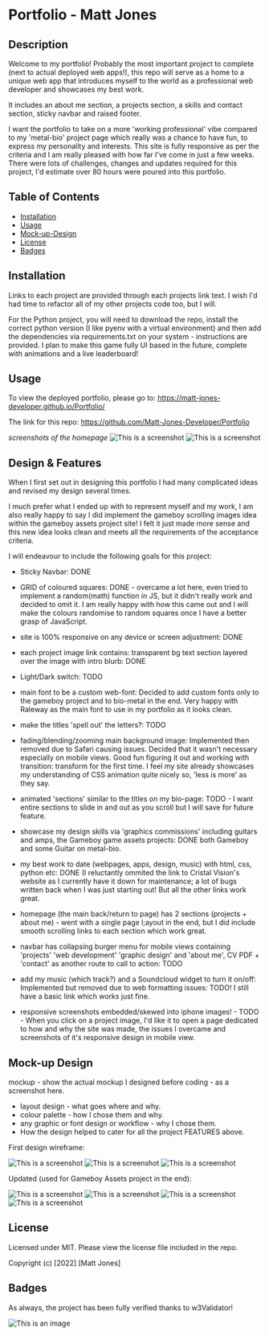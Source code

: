 # Portfolio - Matt Jones

## Description

Welcome to my portfolio!
Probably the most important project to complete (next to actual deployed web apps!), this repo will serve as a home to a unique web app that introduces myself to the world as a professional web developer and showcases my best work. 

It includes an about me section, a projects section, a skills and contact section, sticky navbar and raised footer.

I want the portfolio to take on a more 'working professional' vibe compared to my 'metal-bio' project page which really was a chance to have fun, to express my personality and interests.  This site is fully responsive as per the criteria and I am really pleased with how far I've come in just a few weeks.  There were lots of challenges, changes and updates required for this project, I'd estimate over 80 hours were poured into this portfolio.

## Table of Contents

* [Installation](#installation)
* [Usage](#usage)
* [Mock-up-Design](#mock-up-design)
* [License](#license)
* [Badges](#badges)

## Installation

Links to each project are provided through each projects link text. I wish I'd had time to refactor all of my other projects code too, but I will.

For the Python project, you will need to download the repo, install the correct python version (I like pyenv with a virtual environment) and then add the dependencies via requirements.txt on your system - instructions are provided.  I plan to make this game fully UI based in the future, complete with animations and a live leaderboard!


## Usage

To view the deployed portfolio, please go to: https://matt-jones-developer.github.io/Portfolio/

The link for this repo: https://github.com/Matt-Jones-Developer/Portfolio

*screenshots of the homepage*
![This is a screenshot](/assets/images/demo/portfolio_screenshot1.png)
![This is a screenshot](/assets/images/demo/portfolio_screenshot2.png)


## Design & Features

When I first set out in designing this portfolio I had many complicated ideas and revised my design several times.  

I much prefer what I ended up with to represent myself and my work, I am also really happy to say I did implement the gameboy scrolling images idea within the gameboy assets project site!  I felt it just made more sense and this new idea looks clean and meets all the requirements of the acceptance criteria.

I will endeavour to include the following goals for this project:

- Sticky Navbar: DONE
- GRID of coloured squares: DONE - overcame a lot here, even tried to implement a random(math) function in JS, but it didn't really work and decided to omit it.  I am really happy with how this came out and I will make the colours randomise to random squares once I have a better grasp of JavaScript.

- site is 100% responsive on any device or screen adjustment: DONE 
- each project image link contains: transparent bg text section layered over the image with intro blurb: DONE
- Light/Dark switch: TODO

- main font to be a custom web-font: Decided to add custom fonts only to the gameboy project and to bio-metal in the end.  Very happy with Raleway as the main font to use in my portfolio as it looks clean.
  
- make the titles 'spell out' the letters?: TODO
- fading/blending/zooming main background image: Implemented then removed due to Safari causing issues.  Decided that it wasn't necessary especially on mobile views. Good fun figuring it out and working with transition: transform for the first time.  I feel my site already showcases my understanding of CSS animation quite nicely so, 'less is more' as they say.

- animated 'sections' similar to the titles on my bio-page: TODO - I want entire sections to slide in and out as you scroll but I will save for future feature.

- showcase my design skills via 'graphics commissions' including guitars and amps, the Gameboy game assets projects: DONE both Gameboy and some Guitar on metal-bio.

- my best work to date (webpages, apps, design, music) with html, css, python etc: DONE (I reluctantly ommited the link to Cristal Vision's website as I currently have it down for maintenance; a lot of bugs written back when I was just starting out!  But all the other links work great.

- homepage (the main back/return to page) has 2 sections (projects + about me)  - went with a single page l;ayout in the end, but I did include smooth scrolling links to each section which work great.

- navbar has collapsing burger menu for mobile views containing 'projects' 'web development' 'graphic design' and 'about me', CV PDF + 'contact' as another route to call to action: TODO 

- add my music (which track?) and a Soundcloud widget to turn it on/off: Implemented but removed due to web formatting issues: TODO! I still have a basic link which works just fine.

- responsive screenshots embedded/skewed into iphone images! - TODO - When you click on a project image, I'd like it to open a page dedicated to how and why the site was made, the issues I overcame and screenshots of it's responsive design in mobile view.

## Mock-up Design

mockup - show the actual mockup I designed before coding - as a screenshot here. 

- layout design - what goes where and why.
- colour palette - how I chose them and why.
- any graphic or font design or workflow - why I chose them.
- How the design helped to cater for all the project FEATURES above.

First design wireframe:

![This is a screenshot](/assets/images/design/home-page-layout.png)
![This is a screenshot](/assets/images/design/project_grid_design.png)
![This is a screenshot](/assets/images/design/final-project-page-layout.png)

Updated (used for Gameboy Assets project in the end):

![This is a screenshot](/assets/images/design/portfolio_updated_wireframe_1.png)
![This is a screenshot](/assets/images/design/portfolio_updated_wireframe_2.png)
![This is a screenshot](/assets/images/design/portfolio_updated_wireframe_3.png)
![This is a screenshot](/assets/images/design/portfolio_updated_wireframe_4.png)

## License 

Licensed under MIT.  Please view the license file included in the repo.

Copyright (c) [2022] [Matt Jones]


## Badges

As always, the project has been fully verified thanks to w3Validator!

![This is an image](https://img.shields.io/w3c-validation/html?targetUrl=https%3A%2F%2Fvalidator.nu%2F)
